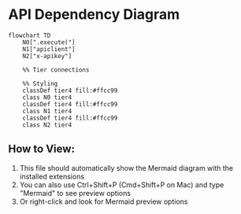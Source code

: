 # API Dependency Diagram

```mermaid
flowchart TD
    N0[".execute("]
    N1["apiclient"]
    N2["x-apikey"]

    %% Tier connections

    %% Styling
    classDef tier4 fill:#ffcc99
    class N0 tier4
    classDef tier4 fill:#ffcc99
    class N1 tier4
    classDef tier4 fill:#ffcc99
    class N2 tier4
```

## How to View:
1. This file should automatically show the Mermaid diagram with the installed extensions
2. You can also use Ctrl+Shift+P (Cmd+Shift+P on Mac) and type "Mermaid" to see preview options
3. Or right-click and look for Mermaid preview options
